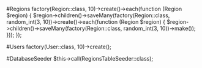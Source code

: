 #Regions
factory(Region::class, 10)->create()->each(function (Region $region) {
   $region->children()->saveMany(factory(Region::class, random_int(3, 10))->create()->each(function (Region $region) {
       $region->children()->saveMany(factory(Region::class, random_int(3, 10))->make());
   }));
});

#Users
factory(User::class, 10)->create();

#DatabaseSeeder
$this->call(RegionsTableSeeder::class);
